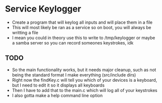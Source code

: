# Service Keylogger
- Create a program that will keylog all inputs and will place them in a file
- This will most likely be ran as a service so on boot, you will always be writting a file
- I mean you could in theory use this to write to /tmp/keylogger or maybe a samba server so you can record someones keystrokes, idk

## TODO
- So the main functionality works, but it needs major cleanup, such as not being the standard format I make everything (src/include dirs)
- Right now the findKey.c will tell you which of your devices is a keyboard, but I need to edit it so it displays all keyboards
- Then I have to add that to the main.c which will log all of your keystrokes
- I also gotta make a help command line option